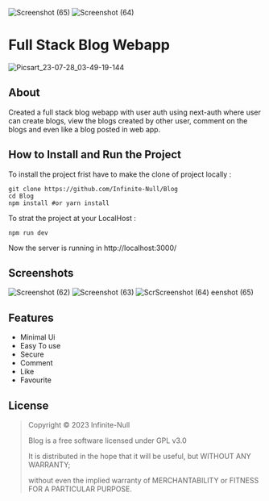 ![Screenshot (65)](https://github.com/Infinite-Null/Blog/assets/97950192/b3c273fe-0215-4c5c-b927-996a747338ae)
![Screenshot (64)](https://github.com/Infinite-Null/Blog/assets/97950192/98015ccc-9e9a-47c1-b6f0-1e54364e5d05)
# Full Stack Blog Webapp

![Picsart_23-07-28_03-49-19-144](https://github.com/Infinite-Null/Blog/assets/97950192/1bde6ee2-d060-4731-ad66-ae4d13f0bc4e)


## About

Created a full stack blog webapp with user auth using next-auth where user can create blogs, view the blogs created by other user, comment on the blogs and even like a blog posted in web app. 

## How to Install and Run the Project

To install the project frist have to make the clone of project locally :

```
git clone https://github.com/Infinite-Null/Blog
cd Blog
npm install #or yarn install
```

To strat the project at your LocalHost :

```
npm run dev
```

Now the server is running in http://localhost:3000/

## Screenshots
![Screenshot (62)](https://github.com/Infinite-Null/Blog/assets/97950192/3d0f002d-1862-49a1-8dd1-ad05edad491d)
![Screenshot (63)](https://github.com/Infinite-Null/Blog/assets/97950192/43cf2367-493b-48c6-aab4-dc80503269b0)
![Scr![Screenshot (64)](https://github.com/Infinite-Null/Blog/assets/97950192/87d4c901-ff1a-4bdc-865c-77f401ecad00)
eenshot (65)](https://github.com/Infinite-Null/Blog/assets/97950192/d6f9407f-92b2-47bf-8923-3a050cbd9768)



## Features
* Minimal Ui
* Easy To use
* Secure
* Comment
* Like
* Favourite

## License
>Copyright © 2023 Infinite-Null
>
>Blog is a free software licensed under GPL v3.0
>
>It is distributed in the hope that it will be useful, but WITHOUT ANY WARRANTY;
>
>without even the implied warranty of MERCHANTABILITY or FITNESS FOR A PARTICULAR PURPOSE.
